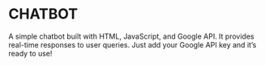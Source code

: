 # CHATBOT
 A simple chatbot built with HTML, JavaScript, and Google API. It provides real-time responses to user queries. Just add your Google API key and it’s ready to use!
